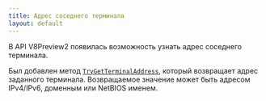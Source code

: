 ```yaml
---
title: Адрес соседнего терминала 
layout: default
---
```


В API V8Preview2 появилась возможность узнать адрес соседнего терминала.

Был добавлен метод [`TryGetTerminalAddress`](https://iiko.github.io/front.api.sdk/v8/html/M_Resto_Front_Api_IOperationService_TryGetTerminalAddress.htm), который возвращает адрес заданного терминала. Возвращаемое значение может быть адресом IPv4/IPv6, доменным или NetBIOS именем.